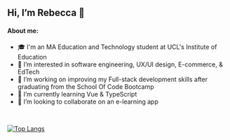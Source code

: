 ## Hi, I’m Rebecca 👋

#### About me:

- 🎓 I'm an MA Education and Technology student at UCL's Institute of Education
- 👀 I’m interested in software engineering, UX/UI design, E-commerce, & EdTech
- 🌱 I’m working on improving my Full-stack development skills after graduating from the School Of Code Bootcamp
- 🧠 I’m currently learning Vue & TypeScript
- 💞️ I’m looking to collaborate on an e-learning app

<br>

  [![Top Langs](https://github-readme-stats.vercel.app/api/top-langs/?username=rebeccatuffnell&layout=compact&langs_count=8&count-private=true)](https://github.com/anuraghazra/github-readme-stats)

